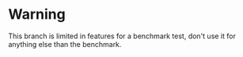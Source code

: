 # Warning
This branch is limited in features for a benchmark test, don't use it for anything else than the benchmark.
